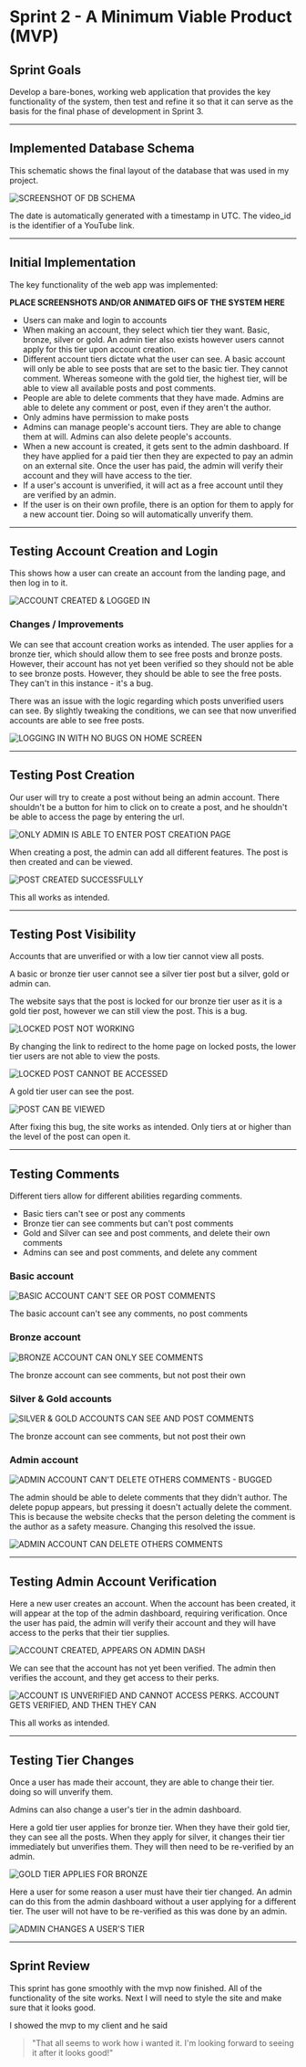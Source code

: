 # Sprint 2 - A Minimum Viable Product (MVP)


## Sprint Goals

Develop a bare-bones, working web application that provides the key functionality of the system, then test and refine it so that it can serve as the basis for the final phase of development in Sprint 3.


---

## Implemented Database Schema

This schematic shows the final layout of the database that was used in my project.

![SCREENSHOT OF DB SCHEMA](screenshots/db-final.png)

The date is automatically generated with a timestamp in UTC. The video_id is the identifier of a YouTube link.

---

## Initial Implementation

The key functionality of the web app was implemented:

**PLACE SCREENSHOTS AND/OR ANIMATED GIFS OF THE SYSTEM HERE**

- Users can make and login to accounts
- When making an account, they select which tier they want. Basic, bronze, silver or gold. An admin tier also exists however users cannot apply for this tier upon account creation.
- Different account tiers dictate what the user can see. A basic account will only be able to see posts that are set to the basic tier. They cannot comment. Whereas someone with the gold tier, the highest tier, will be able to view all available posts and post comments.
- People are able to delete comments that they have made. Admins are able to delete any comment or post, even if they aren't the author.
- Only admins have permission to make posts
- Admins can manage people's account tiers. They are able to change them at will. Admins can also delete people's accounts.
- When a new account is created, it gets sent to the admin dashboard. If they have applied for a paid tier then they are expected to pay an admin on an external site. Once the user has paid, the admin will verify their account and they will have access to the tier.
- If a user's account is unverified, it will act as a free account until they are verified by an admin.
- If the user is on their own profile, there is an option for them to apply for a new account tier. Doing so will automatically unverify them.


---

## Testing Account Creation and Login

This shows how a user can create an account from the landing page, and then log in to it.

![ACCOUNT CREATED & LOGGED IN](screenshots/acc-creation.gif)


### Changes / Improvements

We can see that account creation works as intended. The user applies for a bronze tier, which should allow them to see free posts and bronze posts. However, their account has not yet been verified so they should not be able to see bronze posts. However, they should be able to see the free posts. They can't in this instance - it's a bug.

There was an issue with the logic regarding which posts unverified users can see. By slightly tweaking the conditions, we can see that now unverified accounts are able to see free posts.

![LOGGING IN WITH NO BUGS ON HOME SCREEN](screenshots/acc-creation-fix.gif)


---

## Testing Post Creation

Our user will try to create a post without being an admin account. There shouldn't be a button for him to click on to create a post, and he shouldn't be able to access the page by entering the url.

![ONLY ADMIN IS ABLE TO ENTER POST CREATION PAGE](screenshots/post-creation.gif)

When creating a post, the admin can add all different features. The post is then created and can be viewed.

![POST CREATED SUCCESSFULLY](screenshots/post-creation2.gif)

This all works as intended.

---

## Testing Post Visibility

Accounts that are unverified or with a low tier cannot view all posts. 

A basic or bronze tier user cannot see a silver tier post but a silver, gold or admin can.

The website says that the post is locked for our bronze tier user as it is a gold tier post, however we can still view the post. This is a bug.

![LOCKED POST NOT WORKING](screenshots/post-viewing.gif)

By changing the link to redirect to the home page on locked posts, the lower tier users are not able to view the posts.

![LOCKED POST CANNOT BE ACCESSED](screenshots/post-viewing-fix.gif)

A gold tier user can see the post.

![POST CAN BE VIEWED](screenshots/post-viewing-fix2.gif)

After fixing this bug, the site works as intended. Only tiers at or higher than the level of the post can open it.


---

## Testing Comments

Different tiers allow for different abilities regarding comments.

- Basic tiers can't see or post any comments
- Bronze tier can see comments but can't post comments
- Gold and Silver can see and post comments, and delete their own comments
- Admins can see and post comments, and delete any comment

### Basic account

![BASIC ACCOUNT CAN'T SEE OR POST COMMENTS](screenshots/comment-basic.gif)

The basic account can't see any comments, no post comments

### Bronze account

![BRONZE ACCOUNT CAN ONLY SEE COMMENTS](screenshots/comment-bronze.gif)

The bronze account can see comments, but not post their own

### Silver & Gold accounts

![SILVER & GOLD ACCOUNTS CAN SEE AND POST COMMENTS](screenshots/comment-silver.gif)

The bronze account can see comments, but not post their own

### Admin account

![ADMIN ACCOUNT CAN'T DELETE OTHERS COMMENTS - BUGGED](screenshots/comment-admin.gif)

The admin should be able to delete comments that they didn't author. The delete popup appears, but pressing it doesn't actually delete the comment. This is because the website checks that the person deleting the comment is the author as a safety measure. Changing this resolved the issue.

![ADMIN ACCOUNT CAN DELETE OTHERS COMMENTS](screenshots/comment-admin-fix.gif)

---

## Testing Admin Account Verification

Here a new user creates an account. When the account has been created, it will appear at the top of the admin dashboard, requiring verification. Once the user has paid, the admin will verify their account and they will have access to the perks that their tier supplies.

![ACCOUNT CREATED, APPEARS ON ADMIN DASH](screenshots/verification1.gif)

We can see that the account has not yet been verified. The admin then verifies the account, and they get access to their perks.

![ACCOUNT IS UNVERIFIED AND CANNOT ACCESS PERKS. ACCOUNT GETS VERIFIED, AND THEN THEY CAN](screenshots/verification2.gif)

This all works as intended.


---

## Testing Tier Changes

Once a user has made their account, they are able to change their tier. doing so will unverify them.

Admins can also change a user's tier in the admin dashboard.

Here a gold tier user applies for bronze tier. When they have their gold tier, they can see all the posts. When they apply for silver, it changes their tier immediately but unverifies them. They will then need to be re-verified by an admin.

![GOLD TIER APPLIES FOR BRONZE](screenshots/tier-change1.gif)

Here a user for some reason a user must have their tier changed. An admin can do this from the admin dashboard without a user applying for a different tier. The user will not have to be re-verified as this was done by an admin.

![ADMIN CHANGES A USER'S TIER](screenshots/tier-change2.gif)


---

## Sprint Review

This sprint has gone smoothly with the mvp now finished. All of the functionality of the site works. Next I will need to style the site and make sure that it looks good.

I showed the mvp to my client and he said

> "That all seems to work how i wanted it. I'm looking forward to seeing it after it looks good!"

